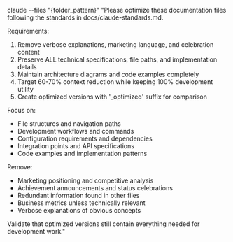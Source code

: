 claude --files "{folder_pattern}" "Please optimize these documentation files following the standards in docs/claude-standards.md.

Requirements:
1. Remove verbose explanations, marketing language, and celebration content
2. Preserve ALL technical specifications, file paths, and implementation details
3. Maintain architecture diagrams and code examples completely
4. Target 60-70% context reduction while keeping 100% development utility
5. Create optimized versions with '_optimized' suffix for comparison

Focus on:
- File structures and navigation paths
- Development workflows and commands
- Configuration requirements and dependencies
- Integration points and API specifications
- Code examples and implementation patterns

Remove:
- Marketing positioning and competitive analysis
- Achievement announcements and status celebrations
- Redundant information found in other files
- Business metrics unless technically relevant
- Verbose explanations of obvious concepts

Validate that optimized versions still contain everything needed for development work."
